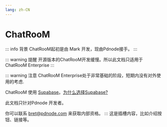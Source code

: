 ```yaml
---
lang: zh-CN
---
```

# ChatRooM <Badge type="tip" text="0.1.0" />

::: info 背景
ChatRooM起初是由 Mark 开发，现由Pdnode接手。
:::

::: warning 提醒
开源版本的ChatRooM开发缓慢。所以此文档只适用于ChatRooM Enterprise
:::


::: warning 注意
ChatRooM Enterprise处于非常基础的阶段，短期内没有对外使用的考虑.

ChatRooM 使用 [Supabase](https://supabase.com)。[为什么选择Supabase?](/zh/chatroom/whysupabase.md)

此文档只针对Pdnode 开发者。

你可以联系 bret@pdnode.com 来获取内部资格。
:::
<Card title="🚀 快速开始" description="几步搭建你的文档站点">
这是插槽内容，比如介绍按钮、链接等。
</Card>

